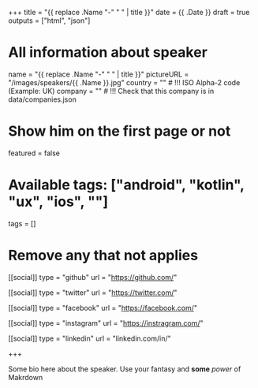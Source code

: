+++
title = "{{ replace .Name "-" " " | title }}"
date = {{ .Date }}
draft = true
outputs = ["html", "json"]

# All information about speaker
name = "{{ replace .Name "-" " " | title }}"
pictureURL = "/images/speakers/{{ .Name }}.jpg"
country = "" # !!! ISO Alpha-2 code (Example: UK)
company = "" # !!! Check that this company is in data/companies.json

# Show him on the first page or not
featured = false

# Available tags: ["android", "kotlin", "ux", "ios", ""]
tags = []

# Remove any that not applies
[[social]]
  type = "github"
  url = "https://github.com/<username>"

[[social]]
  type = "twitter"
  url = "https://twitter.com/<username>"

[[social]]
  type = "facebook"
  url = "https://facebook.com/<username>"

[[social]]
  type = "instagram"
  url = "https://instragram.com/<username>"

[[social]]
  type = "linkedin"
  url = "linkedin.com/in/<username>"

+++

Some bio here about the speaker. Use your fantasy and **some** _power_ of Makrdown
